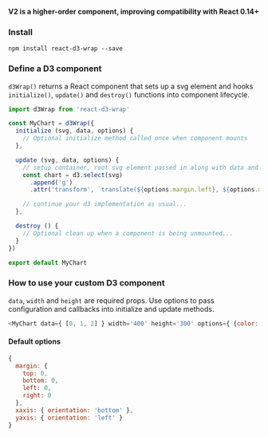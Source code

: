 **V2 is a higher-order component, improving compatibility with React 0.14+**

### Install
```
npm install react-d3-wrap --save
```

### Define a D3 component
`d3Wrap()` returns a React component that sets up a svg element and hooks `initialize()`, `update()` and `destroy()` functions into component lifecycle.
```javascript
import d3Wrap from 'react-d3-wrap'

const MyChart = d3Wrap({
  initialize (svg, data, options) {
    // Optional initialize method called once when component mounts
  },

  update (svg, data, options) {
    // setup container, root svg element passed in along with data and options
    const chart = d3.select(svg)
      .append('g')
      .attr('transform', `translate(${options.margin.left}, ${options.margin.top})`)

    // continue your d3 implementation as usual...
  },

  destroy () {
    // Optional clean up when a component is being unmounted...
  }
})

export default MyChart
```

### How to use your custom D3 component
`data`, `width` and `height` are required props. Use options to pass configuration and callbacks into initialize and update methods.
```javascript
<MyChart data={ [0, 1, 2] } width='400' height='300' options={ {color: '#ff0000'} } />
```

#### Default options
```javascript
{
  margin: {
    top: 0,
    bottom: 0,
    left: 0,
    right: 0
  },
  xaxis: { orientation: 'bottom' },
  yaxis: { orientation: 'left' }
}
```
